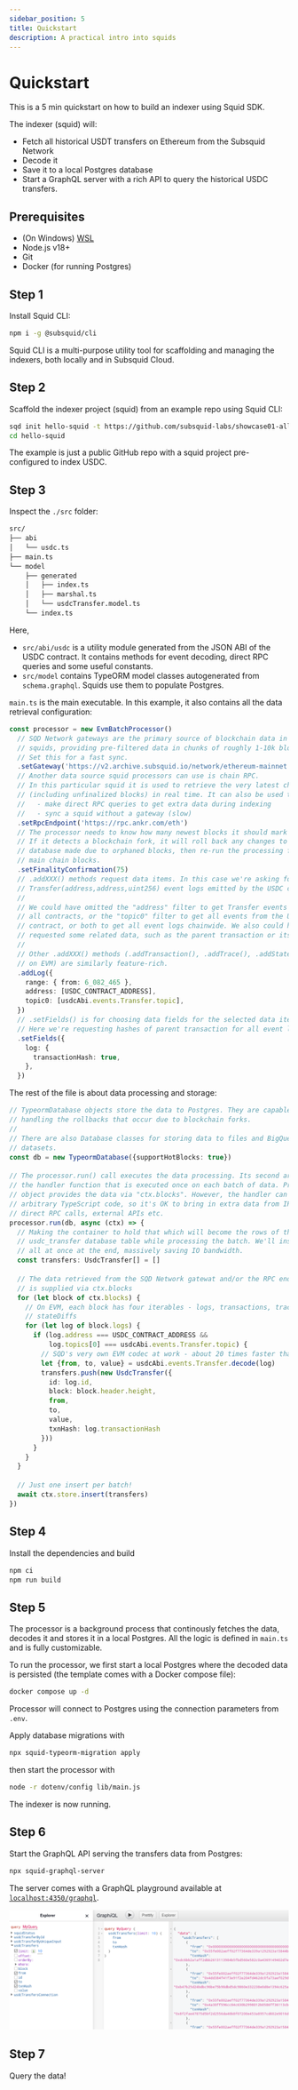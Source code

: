 ```yaml
---
sidebar_position: 5
title: Quickstart
description: A practical intro into squids
---
```


# Quickstart

This is a 5 min quickstart on how to build an indexer using Squid SDK.

[//]: # (It is based on a EVM-template. For other chains, inspect the Solana Quickstart, the Fuel Quickstart...)

The indexer (squid) will:
- Fetch all historical USDT transfers on Ethereum from the Subsquid Network
- Decode it
- Save it to a local Postgres database
- Start a GraphQL server with a rich API to query the historical USDC transfers.

## Prerequisites

- (On Windows) [WSL](https://learn.microsoft.com/en-us/windows/wsl/install)
- Node.js v18+
- Git
- Docker (for running Postgres)

## Step 1

Install Squid CLI: 

```bash
npm i -g @subsquid/cli
```

Squid CLI is a multi-purpose utility tool for scaffolding and managing the indexers, both locally and in Subsquid Cloud. 

## Step 2

Scaffold the indexer project (squid) from an example repo using Squid CLI:

```bash
sqd init hello-squid -t https://github.com/subsquid-labs/showcase01-all-usdc-transfers
cd hello-squid
```

The example is just a public GitHub repo with a squid project pre-configured to index USDC.

## Step 3

Inspect the `./src` folder:

```bash
src/
├── abi
│   └── usdc.ts
├── main.ts
└── model
    ├── generated
    │   ├── index.ts
    │   ├── marshal.ts
    │   └── usdcTransfer.model.ts
    └── index.ts
```
Here,
 * `src/abi/usdc` is a utility module generated from the JSON ABI of the USDC contract. It contains methods for event decoding, direct RPC queries and some useful constants.
 * `src/model` contains TypeORM model classes autogenerated from `schema.graphql`. Squids use them to populate Postgres.

`main.ts` is the main executable. In this example, it also contains all the data retrieval configuration:

```ts
const processor = new EvmBatchProcessor()
  // SQD Network gateways are the primary source of blockchain data in
  // squids, providing pre-filtered data in chunks of roughly 1-10k blocks.
  // Set this for a fast sync.
  .setGateway('https://v2.archive.subsquid.io/network/ethereum-mainnet')
  // Another data source squid processors can use is chain RPC.
  // In this particular squid it is used to retrieve the very latest chain data
  // (including unfinalized blocks) in real time. It can also be used to
  //   - make direct RPC queries to get extra data during indexing
  //   - sync a squid without a gateway (slow)
  .setRpcEndpoint('https://rpc.ankr.com/eth')
  // The processor needs to know how many newest blocks it should mark as "hot".
  // If it detects a blockchain fork, it will roll back any changes to the
  // database made due to orphaned blocks, then re-run the processing for the
  // main chain blocks.
  .setFinalityConfirmation(75)
  // .addXXX() methods request data items. In this case we're asking for
  // Transfer(address,address,uint256) event logs emitted by the USDC contract.
  //
  // We could have omitted the "address" filter to get Transfer events from
  // all contracts, or the "topic0" filter to get all events from the USDC
  // contract, or both to get all event logs chainwide. We also could have
  // requested some related data, such as the parent transaction or its traces.
  //
  // Other .addXXX() methods (.addTransaction(), .addTrace(), .addStateDiff()
  // on EVM) are similarly feature-rich.
  .addLog({
    range: { from: 6_082_465 },
    address: [USDC_CONTRACT_ADDRESS],
    topic0: [usdcAbi.events.Transfer.topic],
  })
  // .setFields() is for choosing data fields for the selected data items.
  // Here we're requesting hashes of parent transaction for all event logs.
  .setFields({
    log: {
      transactionHash: true,
    },
  })
```

The rest of the file is about data processing and storage:

```ts
// TypeormDatabase objects store the data to Postgres. They are capable of
// handling the rollbacks that occur due to blockchain forks.
//
// There are also Database classes for storing data to files and BigQuery
// datasets.
const db = new TypeormDatabase({supportHotBlocks: true})

// The processor.run() call executes the data processing. Its second argument is
// the handler function that is executed once on each batch of data. Processor
// object provides the data via "ctx.blocks". However, the handler can contain
// arbitrary TypeScript code, so it's OK to bring in extra data from IPFS,
// direct RPC calls, external APIs etc.
processor.run(db, async (ctx) => {
  // Making the container to hold that which will become the rows of the
  // usdc_transfer database table while processing the batch. We'll insert them
  // all at once at the end, massively saving IO bandwidth.
  const transfers: UsdcTransfer[] = []

  // The data retrieved from the SQD Network gatewat and/or the RPC endpoint
  // is supplied via ctx.blocks
  for (let block of ctx.blocks) {
    // On EVM, each block has four iterables - logs, transactions, traces,
    // stateDiffs
    for (let log of block.logs) {
      if (log.address === USDC_CONTRACT_ADDRESS &&
          log.topics[0] === usdcAbi.events.Transfer.topic) {
        // SQD's very own EVM codec at work - about 20 times faster than ethers
        let {from, to, value} = usdcAbi.events.Transfer.decode(log)
        transfers.push(new UsdcTransfer({
          id: log.id,
          block: block.header.height,
          from,
          to,
          value,
          txnHash: log.transactionHash
        }))
      }
    }
  }

  // Just one insert per batch!
  await ctx.store.insert(transfers)
})
```

## Step 4 
  
Install the dependencies and build

```bash
npm ci
npm run build
```

## Step 5

The processor is a background process that continously fetches the data, decodes it and stores it in a local Postgres. All the logic is defined in `main.ts` and is fully customizable.

To run the processor, we first start a local Postgres where the decoded data is persisted (the template comes with a Docker compose file):
```bash
docker compose up -d
```
Processor will connect to Postgres using the connection parameters from `.env`.

Apply database migrations with
```bash
npx squid-typeorm-migration apply
```
then start the processor with
```bash
node -r dotenv/config lib/main.js
```
The indexer is now running.

## Step 6

Start the GraphQL API serving the transfers data from Postgres:
```bash
npx squid-graphql-server
```
The server comes with a GraphQL playground available at [`localhost:4350/graphql`](http://localhost:4350/graphql).

![The working API](./quickstart-working-api.png)

## Step 7

Query the data!
